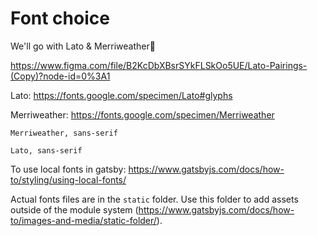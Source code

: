 # Font choice

We'll go with Lato & Merriweather🤙

https://www.figma.com/file/B2KcDbXBsrSYkFLSkOo5UE/Lato-Pairings-(Copy)?node-id=0%3A1

Lato: https://fonts.google.com/specimen/Lato#glyphs

Merriweather: https://fonts.google.com/specimen/Merriweather

```
Merriweather, sans-serif

Lato, sans-serif
```

To use local fonts in gatsby: https://www.gatsbyjs.com/docs/how-to/styling/using-local-fonts/

Actual fonts files are in the `static` folder. Use this folder to add assets outside of the module system (https://www.gatsbyjs.com/docs/how-to/images-and-media/static-folder/).

